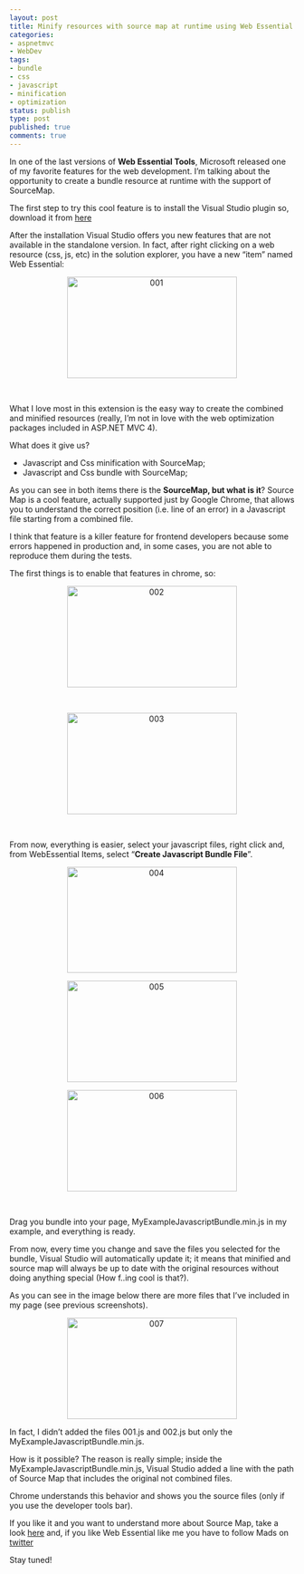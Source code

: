 ```yaml
---
layout: post
title: Minify resources with source map at runtime using Web Essential
categories:
- aspnetmvc
- WebDev
tags:
- bundle
- css
- javascript
- minification
- optimization
status: publish
type: post
published: true
comments: true
---
```

In one of the last versions of <strong>Web Essential Tools</strong>, Microsoft released one of my favorite features for the web development. I’m talking about the opportunity to create a bundle resource at runtime with the support of SourceMap.

The first step to try this cool feature is to install the Visual Studio plugin so, download it from <a title="Web Essential Tools download" href="http://visualstudiogallery.msdn.microsoft.com/07d54d12-7133-4e15-becb-6f451ea3bea6" target="_blank">here</a>

After the installation Visual Studio offers you new features that are not available in the standalone version. In fact, after right clicking on a web resource (css, js, etc) in the solution explorer, you have a new “item” named Web Essential:
<p style="text-align: center;"><a href="{{ siteurl }}/assets/2013/01/001.png"><img class="aligncenter size-medium wp-image-763" alt="001" src="{{ siteurl }}/assets/2013/01/001-300x179.png" width="300" height="179" /></a></p>
&nbsp;

What I love most in this extension is the easy way to create the combined and minified resources (really, I’m not in love with the web optimization packages included in ASP.NET MVC 4).

What does it give us?
<ul>
	<li>Javascript and Css minification with SourceMap;</li>
	<li>Javascript and Css bundle with SourceMap;</li>
</ul>
As you can see in both items there is the <b>SourceMap, but what is it</b>?
Source Map is a cool feature, actually supported just by Google Chrome, that allows you to understand the correct position (i.e. line of an error) in a Javascript file starting from a combined file.

I think that feature is a killer feature for frontend developers because some errors happened in production and, in some cases, you are not able to reproduce them during the tests.

The first things is to enable that features in chrome, so:
<p style="text-align: center;"><a href="{{ siteurl }}/assets/2013/01/002.png"><img class="aligncenter size-medium wp-image-768" alt="002" src="{{ siteurl }}/assets/2013/01/002-300x179.png" width="300" height="179" /></a></p>
&nbsp;
<p style="text-align: center;"><a href="{{ siteurl }}/assets/2013/01/003.png"><img class="aligncenter size-medium wp-image-769" alt="003" src="{{ siteurl }}/assets/2013/01/003-300x179.png" width="300" height="179" /></a></p>
&nbsp;

From now, everything is easier, select your javascript files, right click and, from WebEssential Items, select “<strong>Create Javascript Bundle File</strong>”.
<p style="text-align: center;"><a href="{{ siteurl }}/assets/2013/01/004.png"><img class="aligncenter size-medium wp-image-770" alt="004" src="{{ siteurl }}/assets/2013/01/004-300x187.png" width="300" height="187" /></a></p>
<p style="text-align: center;"><a href="{{ siteurl }}/assets/2013/01/005.png"><img class="aligncenter size-medium wp-image-771" alt="005" src="{{ siteurl }}/assets/2013/01/005-300x179.png" width="300" height="179" /></a></p>
<p style="text-align: center;"><a href="{{ siteurl }}/assets/2013/01/006.png"><img class="aligncenter size-medium wp-image-772" alt="006" src="{{ siteurl }}/assets/2013/01/006-300x179.png" width="300" height="179" /></a></p>
&nbsp;

Drag you bundle into your page, MyExampleJavascriptBundle.min.js in my example, and everything is ready.

From now, every time you change and save the files you selected for the bundle, Visual Studio will automatically update it; it means that minified and source map will always be up to date with the original resources without doing anything special (How f..ing cool is that?).

As you can see in the image below there are more files that I’ve included in my page (see previous screenshots).
<p style="text-align: center;"><a href="{{ siteurl }}/assets/2013/01/007.png"><img class="aligncenter size-medium wp-image-773" alt="007" src="{{ siteurl }}/assets/2013/01/007-300x179.png" width="300" height="179" /></a></p>
In fact, I didn’t added the files 001.js and 002.js but only the MyExampleJavascriptBundle.min.js.

How is it possible? The reason is really simple; inside the MyExampleJavascriptBundle.min.js, Visual Studio added a line with the path of Source Map that includes the original not combined files.

Chrome understands this behavior and shows you the source files (only if you use the developer tools bar).

If you like it and you want to understand more about Source Map, take a look <a href="http://www.html5rocks.com/en/tutorials/developertools/sourcemaps/" target="_blank">here</a> and, if you like Web Essential like me you have to follow Mads on <a href="https://it.twitter.com/mkristensen" target="_blank">twitter</a>

Stay tuned!

&nbsp;
